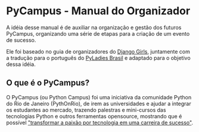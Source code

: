 # PyCampus - Manual do Organizador

A idéia desse manual é de auxiliar na organização e gestão dos futuros PyCampus, organizando uma série de etapas para a criação de um evento de sucesso. 

Ele foi baseado no guia de organizadores do [Django Girls](https://www.gitbook.com/book/djangogirls/django-girls-organizer-s-guide), juntamente com a tradução para o português do [PyLadies Brasil](https://github.com/pyladies-brazil/organizer-manual) e adaptado para o objetivo dessa idéia.

## O que é o PyCampus?

O PyCampus (ou Python Campus) foi uma iniciativa da comunidade Python do Rio de Janeiro (PythOnRio), de irem as universidades e ajudar a integrar os estudantes ao mercado, trazendo palestras e mini-cursos das tecnologias Python e outros ferramentas opensource, mostrando que é possível ["transformar a paixão por tecnologia em uma carreira de sucesso"](http://wiki.python.org.br/PythOnCampus).
